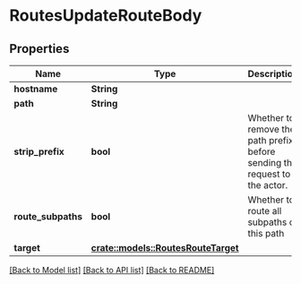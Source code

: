 # RoutesUpdateRouteBody

## Properties

Name | Type | Description | Notes
------------ | ------------- | ------------- | -------------
**hostname** | **String** |  | 
**path** | **String** |  | 
**strip_prefix** | **bool** | Whether to remove the path prefix before sending the request to the actor. | 
**route_subpaths** | **bool** | Whether to route all subpaths of this path | 
**target** | [**crate::models::RoutesRouteTarget**](RoutesRouteTarget.md) |  | 

[[Back to Model list]](../README.md#documentation-for-models) [[Back to API list]](../README.md#documentation-for-api-endpoints) [[Back to README]](../README.md)



